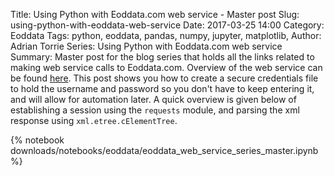 Title: Using Python with Eoddata.com web service - Master post
Slug: using-python-with-eoddata-web-service
Date: 2017-03-25 14:00
Category: Eoddata
Tags: python, eoddata, pandas, numpy, jupyter, matplotlib, 
Author: Adrian Torrie
Series: Using Python with Eoddata.com web service
Summary: Master post for the blog series that holds all the links related to making web service calls to Eoddata.com. Overview of the web service can be found [here](http://ws.eoddata.com/data.asmx). This post shows you how to create a secure credentials file to hold the username and password so you don't have to keep entering it, and will allow for automation later. A quick overview is given below of establishing a session using the `requests` module, and parsing the xml response using `xml.etree.cElementTree`.

{% notebook downloads/notebooks/eoddata/eoddata_web_service_series_master.ipynb %}
